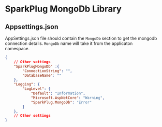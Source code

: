 # SparkPlug MongoDb Library

## Appsettings.json

AppSettings.json file should contain the `MongoDb` section to get the mongodb connection details. `MongoDb` name will take it from the applicaton namespace. 

```json
{
    // Other settings
    "SparkPlugMongoDb" :{
        "ConnectionString": "",
        "DatabaseName": ""
    },
    "Logging": {
        "LogLevel": {
            "Default": "Information",
            "Microsoft.AspNetCore": "Warning",
            "SparkPlug.MongoDb": "Error"
        }
    },
    // Other settings
}

```